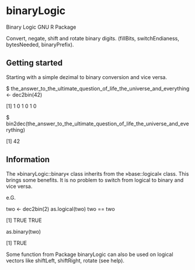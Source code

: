 binaryLogic
===========

Binary Logic GNU R Package

Convert, negate, shift and rotate binary digits.
(fillBits, switchEndianess, bytesNeeded, binaryPrefix).


Getting started
---------------

Starting with a simple dezimal to binary conversion and vice versa.

$ the_answer_to_the_ultimate_question_of_life_the_universe_and_everything <- dec2bin(42)

[1] 1 0 1 0 1 0

$ bin2dec(the_answer_to_the_ultimate_question_of_life_the_universe_and_everything)

[1] 42


Information
-----------

The »binaryLogic::binary« class inherits from the »base::logical« class. This brings some benefits. It is no problem to switch from logical to binary and vice versa.

e.G. 

two <- dec2bin(2)
as.logical(two)
two == two

[1] TRUE TRUE

as.binary(two)

[1] TRUE

Some function from Package binaryLogic can also be used on logical vectors like shiftLeft, shiftRight, rotate (see help).
